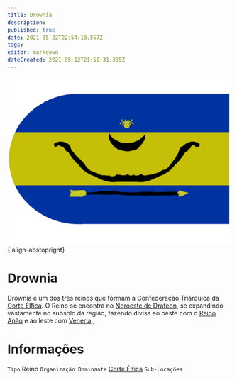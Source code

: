 ```yaml
---
title: Drownia
description: 
published: true
date: 2021-05-22T22:54:10.557Z
tags: 
editor: markdown
dateCreated: 2021-05-12T21:50:31.305Z
---
```


![drowia.png](/uploads/bandeiras/drowia.png){.align-abstopright}
# Drownia
Drownia é um dos três reinos que formam a Confederação Triárquica da [Corte Élfica](/faccoes/nacoes/corte-elfica). O Reino se encontra no [Noroeste de Drafeon](/lugares/plano-material/drafeon/noroeste-de-drafeon), se expandindo vastamente no subsolo da região, fazendo divisa ao oeste com o [Reino Anão](/faccoes/nacoes/reino-anao) e ao leste com [Veneria](/faccoes/nacoes/corte-elfica/veneria).,

# Informações
`Tipo` Reino
`Organização Dominante` [Corte Élfica](/faccoes/nacoes/corte-elfica#corte-elfica)
`Sub-Locações`
